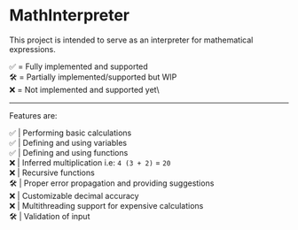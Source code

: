 # MathInterpreter

This project is intended to serve as an interpreter for mathematical expressions.

✅ = Fully implemented and supported\
🛠️ = Partially implemented/supported but WIP\
❌ = Not implemented and supported yet\
***

Features are:

✅ | Performing basic calculations\
✅ | Defining and using variables\
✅ | Defining and using functions\
❌ | Inferred multiplication i.e: `4 (3 + 2)` = `20`\
❌ | Recursive functions\
🛠️ | Proper error propagation and providing suggestions\
❌ | Customizable decimal accuracy\
❌ | Multithreading support for expensive calculations\
🛠️ | Validation of input
